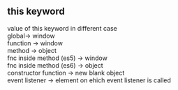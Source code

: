 ## this keyword
value of this keyword in different case   
global-> window   
function -> window    
method -> object       
fnc inside method (es5) -> window    
fnc inside method (es6) -> object   
constructor function -> new blank object   
event listener -> element on ehich event listener is called   


